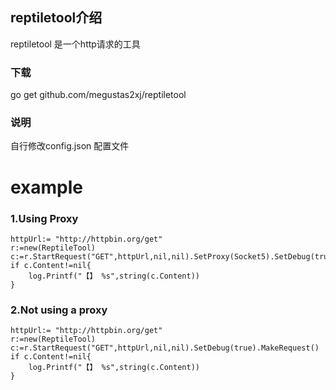 ## reptiletool介绍

reptiletool 是一个http请求的工具

### 下载

go get github.com/megustas2xj/reptiletool


### 说明
自行修改config.json 配置文件


# example
### 1.Using Proxy

	httpUrl:= "http://httpbin.org/get"
	r:=new(ReptileTool)
	c:=r.StartRequest("GET",httpUrl,nil,nil).SetProxy(Socket5).SetDebug(true).MakeRequest()
	if c.Content!=nil{
		log.Printf("【】 %s",string(c.Content))
	}

### 2.Not using a proxy

	httpUrl:= "http://httpbin.org/get"
	r:=new(ReptileTool)
	c:=r.StartRequest("GET",httpUrl,nil,nil).SetDebug(true).MakeRequest()
	if c.Content!=nil{
		log.Printf("【】 %s",string(c.Content))
	}



